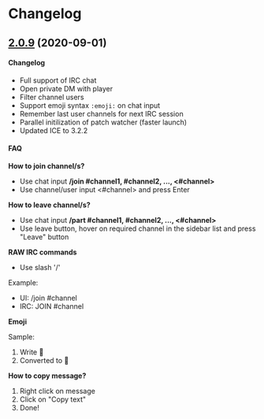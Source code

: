 # Changelog

## [2.0.9]() (2020-09-01)

#### Changelog

- Full support of IRC chat
- Open private DM with player
- Filter channel users
- Support emoji syntax `:emoji:` on chat input
- Remember last user channels for next IRC session
- Parallel initilization of patch watcher (faster launch)
- Updated ICE to 3.2.2


#### FAQ

**How to join channel/s?**

- Use chat input **/join #channel1, #channel2, ..., <#channel>**
- Use channel/user input <#channel> and press Enter

**How to leave channel/s?**

- Use chat input **/part #channel1, #channel2, ..., <#channel>**
- Use leave button, hover on required channel in the sidebar list and press "Leave" button

**RAW IRC commands**

- Use slash '/'

Example:
- UI: /join #channel
- IRC: JOIN #channel

**Emoji**

Sample:
1. Write :tada:
2. Converted to 🎉

**How to copy message?**

1. Right click on message
2. Click on "Copy text"
3. Done!

